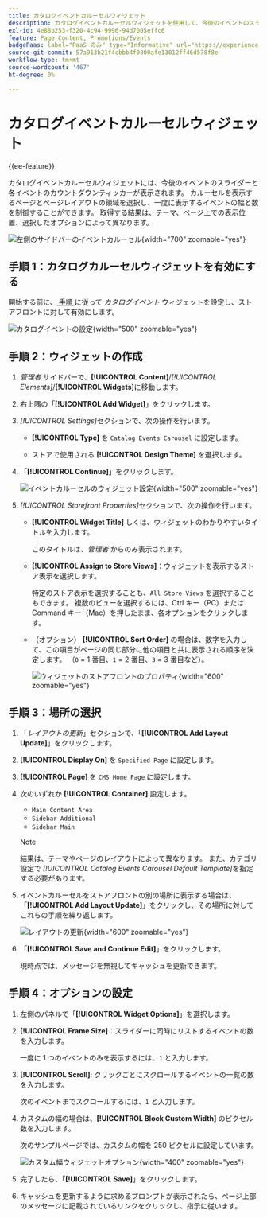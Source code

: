 ```yaml
---
title: カタログイベントカルーセルウィジェット
description: カタログイベントカルーセルウィジェットを使用して、今後のイベントのスライダーをページに表示する方法を説明します。
exl-id: 4e88b253-f320-4c94-9996-94d7005effc6
feature: Page Content, Promotions/Events
badgePaas: label="PaaS のみ" type="Informative" url="https://experienceleague.adobe.com/ja/docs/commerce/user-guides/product-solutions" tooltip="Adobe Commerce on Cloud プロジェクト（Adobeが管理する PaaS インフラストラクチャ）およびオンプレミスプロジェクトにのみ適用されます。"
source-git-commit: 57a913b21f4cbbb4f0800afe13012ff46d578f8e
workflow-type: tm+mt
source-wordcount: '467'
ht-degree: 0%

---
```


# カタログイベントカルーセルウィジェット

{{ee-feature}}

カタログイベントカルーセルウィジェットには、今後のイベントのスライダーと各イベントのカウントダウンティッカーが表示されます。 カルーセルを表示するページとページレイアウトの領域を選択し、一度に表示するイベントの幅と数を制御することができます。 取得する結果は、テーマ、ページ上での表示位置、選択したオプションによって異なります。

![ 左側のサイドバーのイベントカルーセル ](./assets/storefront-event-carousel-sidebar-gear.png){width="700" zoomable="yes"}

## 手順 1：カタログカルーセルウィジェットを有効にする

開始する前に、[ 手順 ](../merchandising-promotions/event-configure.md) に従って _カタログイベント_ ウィジェットを設定し、ストアフロントに対して有効にします。

![ カタログイベントの設定 ](./assets/config-catalog-catalog-events-1.png){width="500" zoomable="yes"}

## 手順 2：ウィジェットの作成

1. _管理者_ サイドバーで、**[!UICONTROL Content]**/_[!UICONTROL Elements]_/**[!UICONTROL Widgets]**&#x200B;に移動します。

1. 右上隅の「**[!UICONTROL Add Widget]**」をクリックします。

1. _[!UICONTROL Settings]_&#x200B;セクションで、次の操作を行います。

   - **[!UICONTROL Type]** を `Catalog Events Carousel` に設定します。

   - ストアで使用される **[!UICONTROL Design Theme]** を選択します。

1. 「**[!UICONTROL Continue]**」をクリックします。

   ![ イベントカルーセルのウィジェット設定 ](./assets/widget-event-carousel-settings.png){width="500" zoomable="yes"}

1. _[!UICONTROL Storefront Properties]_&#x200B;セクションで、次の操作を行います。

   - **[!UICONTROL Widget Title]** しくは、ウィジェットのわかりやすいタイトルを入力します。

     このタイトルは、_管理者_ からのみ表示されます。

   - **[!UICONTROL Assign to Store Views]**：ウィジェットを表示するストア表示を選択します。

     特定のストア表示を選択することも、`All Store Views` を選択することもできます。 複数のビューを選択するには、Ctrl キー（PC）または Command キー（Mac）を押したまま、各オプションをクリックします。

   - （オプション） **[!UICONTROL Sort Order]** の場合は、数字を入力して、この項目がページの同じ部分に他の項目と共に表示される順序を決定します。 （`0` = 1 番目、`1` = 2 番目、`3` = 3 番目など）。

     ![ ウィジェットのストアフロントのプロパティ ](./assets/widget-event-carousel-storefront-properties.png){width="600" zoomable="yes"}

## 手順 3：場所の選択

1. 「_レイアウトの更新_」セクションで、「**[!UICONTROL Add Layout Update]**」をクリックします。

1. **[!UICONTROL Display On]** を `Specified Page` に設定します。

1. **[!UICONTROL Page]** を `CMS Home Page` に設定します。

1. 次のいずれか **[!UICONTROL Container]** 設定します。

   - `Main Content Area`
   - `Sidebar Additional`
   - `Sidebar Main`

   >[!NOTE]
   >
   >結果は、テーマやページのレイアウトによって異なります。 また、カテゴリ設定で _[!UICONTROL Catalog Events Carousel Default Template]_&#x200B;を指定する必要があります。

1. イベントカルーセルをストアフロントの別の場所に表示する場合は、「**[!UICONTROL Add Layout Update]**」をクリックし、その場所に対してこれらの手順を繰り返します。

   ![ レイアウトの更新 ](./assets/widget-event-carousel-layout-updates-catalog-category-sidebar.png){width="600" zoomable="yes"}

1. 「**[!UICONTROL Save and Continue Edit]**」をクリックします。

   現時点では、メッセージを無視してキャッシュを更新できます。

## 手順 4：オプションの設定

1. 左側のパネルで「**[!UICONTROL Widget Options]**」を選択します。

1. **[!UICONTROL Frame Size]**：スライダーに同時にリストするイベントの数を入力します。

   一度に 1 つのイベントのみを表示するには、`1` と入力します。

1. **[!UICONTROL Scroll]**: クリックごとにスクロールするイベントの一覧の数を入力します。

   次のイベントまでスクロールするには、`1` と入力します。

1. カスタムの幅の場合は、**[!UICONTROL Block Custom Width]** のピクセル数を入力します。

   次のサンプルページでは、カスタムの幅を 250 ピクセルに設定しています。

   ![ カスタム幅ウィジェットオプション ](./assets/widget-options-custom-width.png){width="400" zoomable="yes"}

1. 完了したら、「**[!UICONTROL Save]**」をクリックします。

1. キャッシュを更新するように求めるプロンプトが表示されたら、ページ上部のメッセージに記載されているリンクをクリックし、指示に従います。
